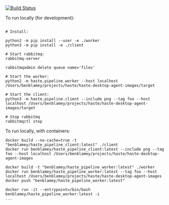 [![Build Status](https://travis-ci.org/HASTE-project/cellprofiler-pipeline.svg?branch=master)](https://travis-ci.org/HASTE-project/cellprofiler-pipeline)



To run locally (for development):

```

# Install:

python2 -m pip install --user -e ./worker
python3 -m pip install -e ./client

# Start rabbitmq:
rabbitmq-server

rabbitmqadmin delete queue name='files'

# Start the worker:
python2 -m haste.pipeline.worker --host localhost /Users/benblamey/projects/haste/haste-desktop-agent-images/target

# Start the client:
python3 -m haste.pipeline.client --include png --tag foo --host localhost /Users/benblamey/projects/haste/haste-desktop-agent-images/target

# Stop rabbitmq
rabbitmqctl stop

```


To run locally, with containers:

```
docker build --no-cache=true -t "benblamey/haste_pipeline_client:latest" ./client
docker run benblamey/haste_pipeline_client:latest --include png --tag foo --host localhost /Users/benblamey/projects/haste/haste-desktop-agent-images

docker build -t "benblamey/haste_pipeline_worker:latest" ./worker
docker run benblamey/haste_pipeline_worker:latest --tag foo --host localhost /Users/benblamey/projects/haste/haste-desktop-agent-images
docker push "benblamey/haste_pipeline_worker:latest"

docker run -it --entrypoint=/bin/bash benblamey/haste_pipeline_worker:latest -i
...
```



